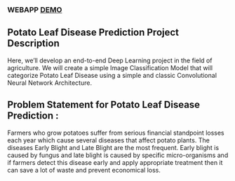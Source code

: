 ### WEBAPP [DEMO](https://huggingface.co/spaces/thisishusseinali/potato-leaf-test)

## Potato Leaf Disease Prediction Project Description
Here, we’ll develop an end-to-end Deep Learning project in the field of agriculture. We will create a simple Image Classification Model that will categorize Potato Leaf Disease using a simple and classic Convolutional Neural Network Architecture.

## Problem Statement for Potato Leaf Disease Prediction :
Farmers who grow potatoes suffer from serious financial standpoint losses each year which cause several diseases that affect potato plants. 
The diseases Early Blight and Late Blight are the most frequent. 
Early blight is caused by fungus and late blight is caused by specific micro-organisms and if farmers detect this disease early and apply appropriate treatment then it can save a lot of waste and prevent economical loss. 
